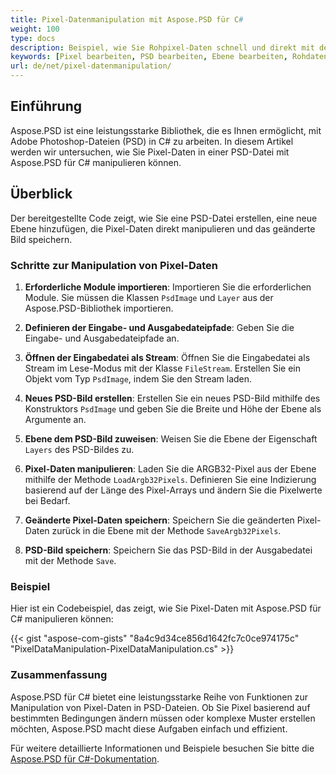```yaml
---
title: Pixel-Datenmanipulation mit Aspose.PSD für C#
weight: 100
type: docs
description: Beispiel, wie Sie Rohpixel-Daten schnell und direkt mit der PSD C#-API aktualisieren können
keywords: [Pixel bearbeiten, PSD bearbeiten, Ebene bearbeiten, Rohdatenmanipulation, PSD-Daten bearbeiten, PSD API, C#, csharp, Codebeispiel]
url: de/net/pixel-datenmanipulation/
---
```


## Einführung

Aspose.PSD ist eine leistungsstarke Bibliothek, die es Ihnen ermöglicht, mit Adobe Photoshop-Dateien (PSD) in C# zu arbeiten. In diesem Artikel werden wir untersuchen, wie Sie Pixel-Daten in einer PSD-Datei mit Aspose.PSD für C# manipulieren können.

## Überblick

Der bereitgestellte Code zeigt, wie Sie eine PSD-Datei erstellen, eine neue Ebene hinzufügen, die Pixel-Daten direkt manipulieren und das geänderte Bild speichern.

### Schritte zur Manipulation von Pixel-Daten

1. **Erforderliche Module importieren**:
   Importieren Sie die erforderlichen Module. Sie müssen die Klassen `PsdImage` und `Layer` aus der Aspose.PSD-Bibliothek importieren.

2. **Definieren der Eingabe- und Ausgabedateipfade**:
   Geben Sie die Eingabe- und Ausgabedateipfade an.

3. **Öffnen der Eingabedatei als Stream**:
   Öffnen Sie die Eingabedatei als Stream im Lese-Modus mit der Klasse `FileStream`. Erstellen Sie ein Objekt vom Typ `PsdImage`, indem Sie den Stream laden.

4. **Neues PSD-Bild erstellen**:
   Erstellen Sie ein neues PSD-Bild mithilfe des Konstruktors `PsdImage` und geben Sie die Breite und Höhe der Ebene als Argumente an.

5. **Ebene dem PSD-Bild zuweisen**:
   Weisen Sie die Ebene der Eigenschaft `Layers` des PSD-Bildes zu.

6. **Pixel-Daten manipulieren**:
   Laden Sie die ARGB32-Pixel aus der Ebene mithilfe der Methode `LoadArgb32Pixels`. Definieren Sie eine Indizierung basierend auf der Länge des Pixel-Arrays und ändern Sie die Pixelwerte bei Bedarf.

7. **Geänderte Pixel-Daten speichern**:
   Speichern Sie die geänderten Pixel-Daten zurück in die Ebene mit der Methode `SaveArgb32Pixels`.

8. **PSD-Bild speichern**:
   Speichern Sie das PSD-Bild in der Ausgabedatei mit der Methode `Save`.

### Beispiel

Hier ist ein Codebeispiel, das zeigt, wie Sie Pixel-Daten mit Aspose.PSD für C# manipulieren können:

{{< gist "aspose-com-gists" "8a4c9d34ce856d1642fc7c0ce974175c" "PixelDataManipulation-PixelDataManipulation.cs" >}}

### Zusammenfassung

Aspose.PSD für C# bietet eine leistungsstarke Reihe von Funktionen zur Manipulation von Pixel-Daten in PSD-Dateien. Ob Sie Pixel basierend auf bestimmten Bedingungen ändern müssen oder komplexe Muster erstellen möchten, Aspose.PSD macht diese Aufgaben einfach und effizient.

Für weitere detaillierte Informationen und Beispiele besuchen Sie bitte die [Aspose.PSD für C#-Dokumentation](https://docs.aspose.com/psd/net/).
